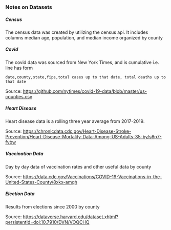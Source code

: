 ### Notes on Datasets
##### Census
The census data was created by utilizing the census api. It includes columns median age, population, and median income organized by county

##### Covid
The covid data was sourced from New York Times, and is cumulative i.e. line has form

    date,county,state,fips,total cases up to that date, total deaths up to that date

Source: https://github.com/nytimes/covid-19-data/blob/master/us-counties.csv

##### Heart Disease
Heart disease data is a rolling three year average from 2017-2019.

Source: https://chronicdata.cdc.gov/Heart-Disease-Stroke-Prevention/Heart-Disease-Mortality-Data-Among-US-Adults-35-by/s6p7-fvbw

##### Vaccination Data
Day by day data of vaccination rates and other useful data by county

Source: https://data.cdc.gov/Vaccinations/COVID-19-Vaccinations-in-the-United-States-County/8xkx-amqh

##### Election Data
Results from elections since 2000 by county

Source: https://dataverse.harvard.edu/dataset.xhtml?persistentId=doi:10.7910/DVN/VOQCHQ

